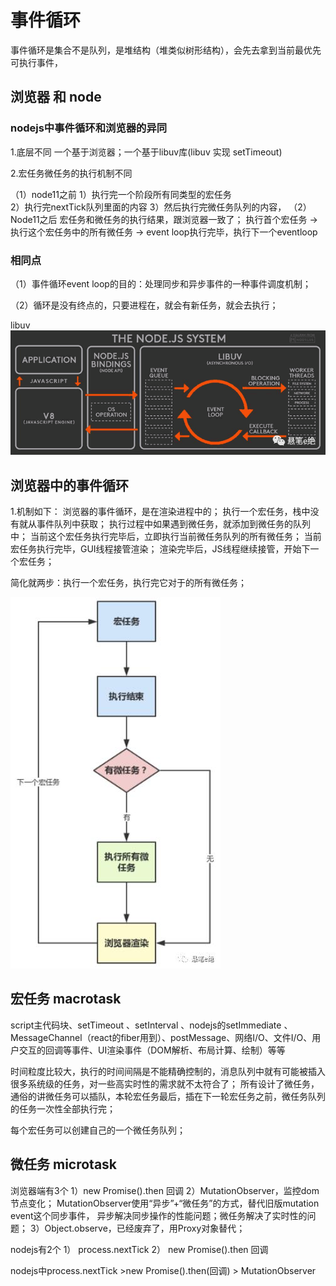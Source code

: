 # 事件循环

事件循环是集合不是队列，是堆结构（堆类似树形结构），会先去拿到当前最优先可执行事件，

## 浏览器 和 node

### nodejs中事件循环和浏览器的异同

1.底层不同 一个基于浏览器；一个基于libuv库(libuv 实现 setTimeout)

2.宏任务微任务的执行机制不同

（1）node11之前
    1）执行完一个阶段所有同类型的宏任务     
    2）执行完nextTick队列里面的内容
    3）然后执行完微任务队列的内容，
（2）Node11之后
    宏任务和微任务的执行结果，跟浏览器一致了；
    执行首个宏任务 -> 执行这个宏任务中的所有微任务 -> event loop执行完毕，执行下一个eventloop
    
### 相同点  

（1）事件循环event loop的目的：处理同步和异步事件的一种事件调度机制；

（2）循环是没有终点的，只要进程在，就会有新任务，就会去执行；

libuv
![node](./img/eventloop2.jpg)


## 浏览器中的事件循环
1.机制如下：
浏览器的事件循环，是在渲染进程中的；
执行一个宏任务，栈中没有就从事件队列中获取；
执行过程中如果遇到微任务，就添加到微任务的队列中；
当前这个宏任务执行完毕后，立即执行当前微任务队列的所有微任务；
当前宏任务执行完毕，GUI线程接管渲染；
渲染完毕后，JS线程继续接管，开始下一个宏任务；

简化就两步：执行一个宏任务，执行完它对于的所有微任务；

![](./img/eventloop1.jpg)



## 宏任务 macrotask

script主代码块、setTimeout 、setInterval 、nodejs的setImmediate 、MessageChannel（react的fiber用到）、postMessage、网络I/O、文件I/O、用户交互的回调等事件、UI渲染事件（DOM解析、布局计算、绘制）等等

时间粒度比较大，执行的时间间隔是不能精确控制的，消息队列中就有可能被插入很多系统级的任务，对一些高实时性的需求就不太符合了；
所有设计了微任务，通俗的讲微任务可以插队，本轮宏任务最后，插在下一轮宏任务之前，微任务队列的任务一次性全部执行完；


每个宏任务可以创建自己的一个微任务队列；

## 微任务 microtask

浏览器端有3个
1）new Promise().then 回调
2）MutationObserver，监控dom节点变化；
MutationObserver使用“异步”+“微任务”的方式，替代旧版mutation event这个同步事件，
异步解决同步操作的性能问题；微任务解决了实时性的问题；
3）Object.observe，已经废弃了，用Proxy对象替代；

nodejs有2个
1） process.nextTick
2） new Promise().then 回调

nodejs中process.nextTick >new Promise().then(回调) > MutationObserver



